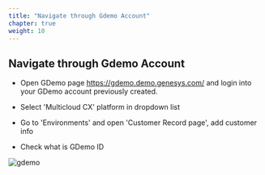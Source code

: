 ```yaml
---
title: "Navigate through Gdemo Account"
chapter: true
weight: 10
---
```



## Navigate through Gdemo Account

- Open GDemo page https://gdemo.demo.genesys.com/ and login into your GDemo account previously created.

- Select 'Multicloud CX' platform in dropdown list

- Go to 'Environments' and open 'Customer Record page', add customer info

- Check what is GDemo ID


![gdemo](/images/Gdemo.PNG)
